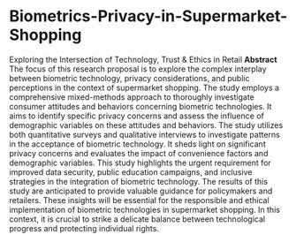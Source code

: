 # Biometrics-Privacy-in-Supermarket-Shopping
Exploring the Intersection of Technology, Trust &amp; Ethics in Retail
**Abstract**
The focus of this research proposal is to explore the complex interplay between biometric technology, privacy considerations, and public perceptions in the context of supermarket shopping. The study employs a comprehensive mixed-methods approach to thoroughly investigate consumer attitudes and behaviors concerning biometric technologies. It aims to identify specific privacy concerns and assess the influence of demographic variables on these attitudes and behaviors. The study utilizes both quantitative surveys and qualitative interviews to investigate patterns in the acceptance of biometric technology. It sheds light on significant privacy concerns and evaluates the impact of convenience factors and demographic variables. This study highlights the urgent requirement for improved data security, public education campaigns, and inclusive strategies in the integration of biometric technology. The results of this study are anticipated to provide valuable guidance for policymakers and retailers. These insights will be essential for the responsible and ethical implementation of biometric technologies in supermarket shopping. In this context, it is crucial to strike a delicate balance between technological progress and protecting individual rights.

